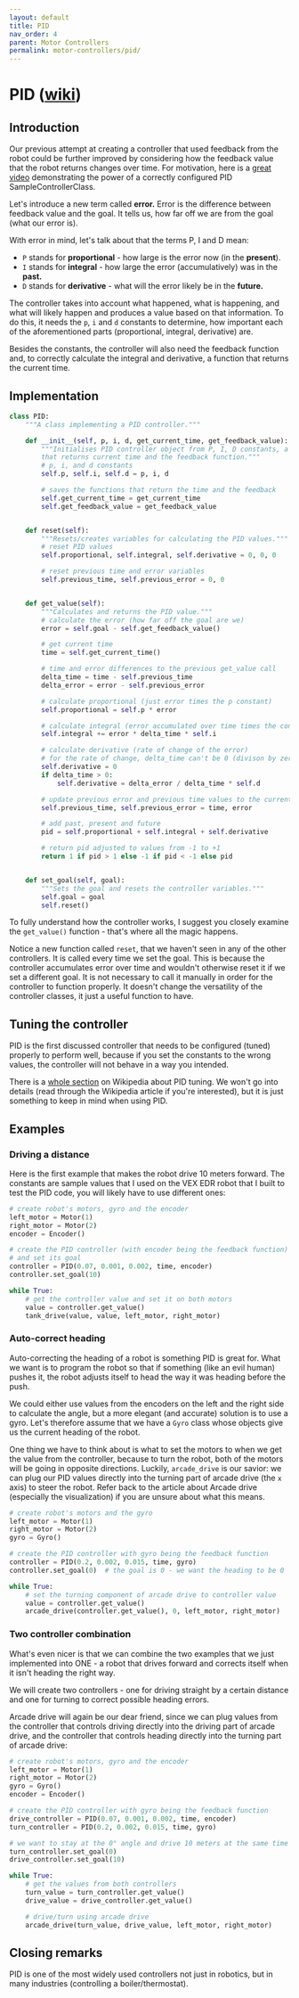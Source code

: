 ```yaml
---
layout: default
title: PID
nav_order: 4
parent: Motor Controllers
permalink: motor-controllers/pid/
---
```


# PID ([wiki](https://en.wikipedia.org/wiki/PID_controller))

## Introduction
Our previous attempt at creating a controller that used feedback from the robot could be further improved by considering how the feedback value that the robot returns changes over time. For motivation, here is a [great video](https://www.youtube.com/watch?v=4Y7zG48uHRo) demonstrating the power of a correctly configured PID SampleControllerClass.

Let's introduce a new term called **error.** Error is the difference between feedback value and the goal. It tells us, how far off we are from the goal (what our error is).

With error in mind, let's talk about that the terms P, I and D mean:
- `P` stands for **proportional** - how large is the error now (in the **present**).
- `I` stands for **integral** - how large the error (accumulatively) was in the **past.**
- `D` stands for **derivative** - what will the error likely be in the **future.**

The controller takes into account what happened, what is happening, and what will likely happen and produces a value based on that information. To do this, it needs the `p`, `i` and `d` constants to determine, how important each of the aforementioned parts (proportional, integral, derivative) are.

Besides the constants, the controller will also need the feedback function and, to correctly calculate the integral and derivative, a function that returns the current time.


## Implementation
```python
class PID:
    """A class implementing a PID controller."""

    def __init__(self, p, i, d, get_current_time, get_feedback_value):
        """Initialises PID controller object from P, I, D constants, a function
        that returns current time and the feedback function."""
        # p, i, and d constants
        self.p, self.i, self.d = p, i, d

        # saves the functions that return the time and the feedback
        self.get_current_time = get_current_time
        self.get_feedback_value = get_feedback_value


    def reset(self):
        """Resets/creates variables for calculating the PID values."""
        # reset PID values
        self.proportional, self.integral, self.derivative = 0, 0, 0

        # reset previous time and error variables
        self.previous_time, self.previous_error = 0, 0


    def get_value(self):
        """Calculates and returns the PID value."""
        # calculate the error (how far off the goal are we)
        error = self.goal - self.get_feedback_value()

        # get current time
        time = self.get_current_time()

        # time and error differences to the previous get_value call
        delta_time = time - self.previous_time
        delta_error = error - self.previous_error

        # calculate proportional (just error times the p constant)
        self.proportional = self.p * error

        # calculate integral (error accumulated over time times the constant)
        self.integral += error * delta_time * self.i

        # calculate derivative (rate of change of the error)
        # for the rate of change, delta_time can't be 0 (divison by zero...)
        self.derivative = 0
        if delta_time > 0:
            self.derivative = delta_error / delta_time * self.d

        # update previous error and previous time values to the current values
        self.previous_time, self.previous_error = time, error

        # add past, present and future
        pid = self.proportional + self.integral + self.derivative

        # return pid adjusted to values from -1 to +1
        return 1 if pid > 1 else -1 if pid < -1 else pid


    def set_goal(self, goal):
        """Sets the goal and resets the controller variables."""
        self.goal = goal
        self.reset()
```

To fully understand how the controller works, I suggest you closely examine the `get_value()` function - that's where all the magic happens.

Notice a new function called `reset`, that we haven't seen in any of the other controllers. It is called every time we set the goal. This is because the controller accumulates error over time and wouldn't otherwise reset it if we set a different goal. It is not necessary to call it manually in order for the controller to function properly. It doesn't change the versatility of the controller classes, it just a useful function to have.


## Tuning the controller
PID is the first discussed controller that needs to be configured (tuned) properly to perform well, because if you set the constants to the wrong values, the controller will not behave in a way you intended.

There is a [whole section](https://en.wikipedia.org/wiki/PID_controller#Loop_tuning) on Wikipedia about PID tuning. We won't go into details (read through the Wikipedia article if you're interested), but it is just something to keep in mind when using PID.


## Examples

### Driving a distance
Here is the first example that makes the robot drive 10 meters forward. The constants are sample values that I used on the VEX EDR robot that I built to test the PID code, you will likely have to use different ones:

```python
# create robot's motors, gyro and the encoder
left_motor = Motor(1)
right_motor = Motor(2)
encoder = Encoder()

# create the PID controller (with encoder being the feedback function)
# and set its goal
controller = PID(0.07, 0.001, 0.002, time, encoder)
controller.set_goal(10)

while True:
    # get the controller value and set it on both motors
    value = controller.get_value()
    tank_drive(value, value, left_motor, right_motor)
```


### Auto-correct heading
Auto-correcting the heading of a robot is something PID is great for. What we want is to program the robot so that if something (like an evil human) pushes it, the robot adjusts itself to head the way it was heading before the push.

We could either use values from the encoders on the left and the right side to calculate the angle, but a more elegant (and accurate) solution is to use a gyro. Let's therefore assume that we have a `Gyro` class whose objects give us the current heading of the robot.

One thing we have to think about is what to set the motors to when we get the value from the controller, because to turn the robot, both of the motors will be going in opposite directions. Luckily, `arcade_drive` is our savior: we can plug our PID values directly into the turning part of arcade drive (the `x` axis) to steer the robot. Refer back to the article about Arcade drive (especially the visualization) if you are unsure about what this means.

```python
# create robot's motors and the gyro
left_motor = Motor(1)
right_motor = Motor(2)
gyro = Gyro()

# create the PID controller with gyro being the feedback function
controller = PID(0.2, 0.002, 0.015, time, gyro)
controller.set_goal(0)  # the goal is 0 - we want the heading to be 0

while True:
    # set the turning component of arcade drive to controller value
    value = controller.get_value()
    arcade_drive(controller.get_value(), 0, left_motor, right_motor)
```


### Two controller combination
What's even nicer is that we can combine the two examples that we just implemented into ONE - a robot that drives forward and corrects itself when it isn't heading the right way.

We will create two controllers - one for driving straight by a certain distance and one for turning to correct possible heading errors.

Arcade drive will again be our dear friend, since we can plug values from the controller that controls driving directly into the driving part of arcade drive, and the controller that controls heading directly into the turning part of arcade drive:

```python
# create robot's motors, gyro and the encoder
left_motor = Motor(1)
right_motor = Motor(2)
gyro = Gyro()
encoder = Encoder()

# create the PID controller with gyro being the feedback function
drive_controller = PID(0.07, 0.001, 0.002, time, encoder)
turn_controller = PID(0.2, 0.002, 0.015, time, gyro)

# we want to stay at the 0° angle and drive 10 meters at the same time
turn_controller.set_goal(0)
drive_controller.set_goal(10)

while True:
    # get the values from both controllers
    turn_value = turn_controller.get_value()
    drive_value = drive_controller.get_value()

    # drive/turn using arcade drive
    arcade_drive(turn_value, drive_value, left_motor, right_motor)
```

## Closing remarks
PID is one of the most widely used controllers not just in robotics, but in many industries (controlling a boiler/thermostat).
